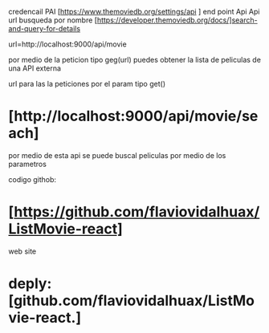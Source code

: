 credencail PAI
[https://www.themoviedb.org/settings/api ]
end point Api
Api url busqueda por nombre
[https://developer.themoviedb.org/docs/]search-and-query-for-details


 url=http://localhost:9000/api/movie

por medio de la peticion tipo geg(url) puedes obtener la lista de peliculas de una API externa 

url para las la peticiones por el param tipo get()
# [http://localhost:9000/api/movie/seach]

por medio de esta api se puede buscal peliculas por medio de los parametros 


codigo githob:
# [https://github.com/flaviovidalhuax/ListMovie-react]
web site
 # deply: [github.com/flaviovidalhuax/ListMovie-react.]